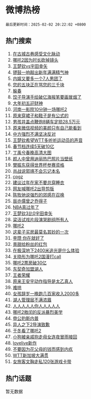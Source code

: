 # 微博热榜

`最后更新时间：2025-02-02 20:22:02 +0800`

## 热门搜索

1. [在古城古巷感受文化脉动](https://m.weibo.cn/search?containerid=100103type%3D1%26t%3D10%26q%3D%23%E5%9C%A8%E5%8F%A4%E5%9F%8E%E5%8F%A4%E5%B7%B7%E6%84%9F%E5%8F%97%E6%96%87%E5%8C%96%E8%84%89%E5%8A%A8%23&stream_entry_id=51&isnewpage=1&extparam=seat%3D1%26pos%3D0%26filter_type%3Drealtimehot%26stream_entry_id%3D51%26c_type%3D51%26q%3D%2523%25E5%259C%25A8%25E5%258F%25A4%25E5%259F%258E%25E5%258F%25A4%25E5%25B7%25B7%25E6%2584%259F%25E5%258F%2597%25E6%2596%2587%25E5%258C%2596%25E8%2584%2589%25E5%258A%25A8%2523%26dgr%3D0%26cate%3D10103%26display_time%3D1738498921%26pre_seqid%3D17384989210869114548926)
1. [哪吒2因为时长砍掉镜头](https://m.weibo.cn/search?containerid=100103type%3D1%26t%3D10%26q%3D%23%E5%93%AA%E5%90%922%E5%9B%A0%E4%B8%BA%E6%97%B6%E9%95%BF%E7%A0%8D%E6%8E%89%E9%95%9C%E5%A4%B4%23&stream_entry_id=31&isnewpage=1&extparam=seat%3D1%26pos%3D0%26stream_entry_id%3D31%26lcate%3D5001%26band_rank%3D1%26flag%3D2%26realpos%3D1%26c_type%3D31%26q%3D%2523%25E5%2593%25AA%25E5%2590%25922%25E5%259B%25A0%25E4%25B8%25BA%25E6%2597%25B6%25E9%2595%25BF%25E7%25A0%258D%25E6%258E%2589%25E9%2595%259C%25E5%25A4%25B4%2523%26dgr%3D0%26cate%3D5001%26filter_type%3Drealtimehot%26display_time%3D1738498921%26pre_seqid%3D17384989210869114548926)
1. [王楚钦vs宇田幸矢](https://m.weibo.cn/search?containerid=100103type%3D1%26t%3D10%26q%3D%23%E7%8E%8B%E6%A5%9A%E9%92%A6vs%E5%AE%87%E7%94%B0%E5%B9%B8%E7%9F%A2%23&stream_entry_id=31&isnewpage=1&extparam=seat%3D1%26pos%3D1%26stream_entry_id%3D31%26lcate%3D5001%26band_rank%3D2%26flag%3D1%26realpos%3D2%26c_type%3D31%26q%3D%2523%25E7%258E%258B%25E6%25A5%259A%25E9%2592%25A6vs%25E5%25AE%2587%25E7%2594%25B0%25E5%25B9%25B8%25E7%259F%25A2%2523%26dgr%3D0%26cate%3D5001%26filter_type%3Drealtimehot%26display_time%3D1738498921%26pre_seqid%3D17384989210869114548926)
1. [锣鼓一响敲出新年满满精气神](https://m.weibo.cn/search?containerid=100103type%3D1%26t%3D10%26q%3D%23%E9%94%A3%E9%BC%93%E4%B8%80%E5%93%8D%E6%95%B2%E5%87%BA%E6%96%B0%E5%B9%B4%E6%BB%A1%E6%BB%A1%E7%B2%BE%E6%B0%94%E7%A5%9E%23&stream_entry_id=31&isnewpage=1&extparam=seat%3D1%26pos%3D2%26stream_entry_id%3D31%26lcate%3D5001%26band_rank%3D3%26flag%3D0%26realpos%3D3%26c_type%3D31%26q%3D%2523%25E9%2594%25A3%25E9%25BC%2593%25E4%25B8%2580%25E5%2593%258D%25E6%2595%25B2%25E5%2587%25BA%25E6%2596%25B0%25E5%25B9%25B4%25E6%25BB%25A1%25E6%25BB%25A1%25E7%25B2%25BE%25E6%25B0%2594%25E7%25A5%259E%2523%26dgr%3D0%26cate%3D5001%26filter_type%3Drealtimehot%26display_time%3D1738498921%26pre_seqid%3D17384989210869114548926)
1. [内娱又要多一个7人男团了](https://m.weibo.cn/search?containerid=100103type%3D1%26t%3D10%26q%3D%E5%86%85%E5%A8%B1%E5%8F%88%E8%A6%81%E5%A4%9A%E4%B8%80%E4%B8%AA7%E4%BA%BA%E7%94%B7%E5%9B%A2%E4%BA%86&stream_entry_id=31&isnewpage=1&extparam=seat%3D1%26pos%3D3%26stream_entry_id%3D31%26lcate%3D5001%26band_rank%3D4%26flag%3D2%26realpos%3D4%26c_type%3D31%26q%3D%25E5%2586%2585%25E5%25A8%25B1%25E5%258F%2588%25E8%25A6%2581%25E5%25A4%259A%25E4%25B8%2580%25E4%25B8%25AA7%25E4%25BA%25BA%25E7%2594%25B7%25E5%259B%25A2%25E4%25BA%2586%26dgr%3D0%26cate%3D5001%26filter_type%3Drealtimehot%26display_time%3D1738498921%26pre_seqid%3D17384989210869114548926)
1. [您的五块正在骂您的三千块](https://m.weibo.cn/search?containerid=100103type%3D1%26t%3D10%26q%3D%23%E6%82%A8%E7%9A%84%E4%BA%94%E5%9D%97%E6%AD%A3%E5%9C%A8%E9%AA%82%E6%82%A8%E7%9A%84%E4%B8%89%E5%8D%83%E5%9D%97%23&stream_entry_id=31&isnewpage=1&extparam=seat%3D1%26pos%3D4%26stream_entry_id%3D31%26lcate%3D5001%26band_rank%3D5%26flag%3D2%26realpos%3D5%26c_type%3D31%26q%3D%2523%25E6%2582%25A8%25E7%259A%2584%25E4%25BA%2594%25E5%259D%2597%25E6%25AD%25A3%25E5%259C%25A8%25E9%25AA%2582%25E6%2582%25A8%25E7%259A%2584%25E4%25B8%2589%25E5%258D%2583%25E5%259D%2597%2523%26dgr%3D0%26cate%3D5001%26filter_type%3Drealtimehot%26display_time%3D1738498921%26pre_seqid%3D17384989210869114548926)
1. [躲春](https://m.weibo.cn/search?containerid=100103type%3D1%26t%3D10%26q%3D%E8%BA%B2%E6%98%A5&stream_entry_id=31&isnewpage=1&extparam=seat%3D1%26pos%3D5%26stream_entry_id%3D31%26lcate%3D5001%26band_rank%3D6%26flag%3D0%26realpos%3D6%26c_type%3D31%26q%3D%25E8%25BA%25B2%25E6%2598%25A5%26dgr%3D0%26cate%3D5001%26filter_type%3Drealtimehot%26display_time%3D1738498921%26pre_seqid%3D17384989210869114548926)
1. [饺子导演手绘破亿海报笔要画冒烟了](https://m.weibo.cn/search?containerid=100103type%3D1%26t%3D10%26q%3D%23%E9%A5%BA%E5%AD%90%E5%AF%BC%E6%BC%94%E6%89%8B%E7%BB%98%E7%A0%B4%E4%BA%BF%E6%B5%B7%E6%8A%A5%E7%AC%94%E8%A6%81%E7%94%BB%E5%86%92%E7%83%9F%E4%BA%86%23&stream_entry_id=31&isnewpage=1&extparam=seat%3D1%26pos%3D6%26stream_entry_id%3D31%26lcate%3D5001%26band_rank%3D7%26flag%3D0%26realpos%3D7%26c_type%3D31%26q%3D%2523%25E9%25A5%25BA%25E5%25AD%2590%25E5%25AF%25BC%25E6%25BC%2594%25E6%2589%258B%25E7%25BB%2598%25E7%25A0%25B4%25E4%25BA%25BF%25E6%25B5%25B7%25E6%258A%25A5%25E7%25AC%2594%25E8%25A6%2581%25E7%2594%25BB%25E5%2586%2592%25E7%2583%259F%25E4%25BA%2586%2523%26dgr%3D0%26cate%3D5001%26filter_type%3Drealtimehot%26display_time%3D1738498921%26pre_seqid%3D17384989210869114548926)
1. [大年初五迎财神](https://m.weibo.cn/search?containerid=100103type%3D1%26t%3D10%26q%3D%E5%A4%A7%E5%B9%B4%E5%88%9D%E4%BA%94%E8%BF%8E%E8%B4%A2%E7%A5%9E&stream_entry_id=31&isnewpage=1&extparam=seat%3D1%26pos%3D7%26stream_entry_id%3D31%26lcate%3D5001%26band_rank%3D8%26flag%3D16%26realpos%3D8%26c_type%3D31%26q%3D%25E5%25A4%25A7%25E5%25B9%25B4%25E5%2588%259D%25E4%25BA%2594%25E8%25BF%258E%25E8%25B4%25A2%25E7%25A5%259E%26dgr%3D0%26cate%3D5001%26filter_type%3Drealtimehot%26display_time%3D1738498921%26pre_seqid%3D17384989210869114548926)
1. [河南一影院10分钟一场哪吒2](https://m.weibo.cn/search?containerid=100103type%3D1%26t%3D10%26q%3D%23%E6%B2%B3%E5%8D%97%E4%B8%80%E5%BD%B1%E9%99%A210%E5%88%86%E9%92%9F%E4%B8%80%E5%9C%BA%E5%93%AA%E5%90%922%23&stream_entry_id=31&isnewpage=1&extparam=seat%3D1%26pos%3D8%26stream_entry_id%3D31%26lcate%3D5001%26band_rank%3D9%26flag%3D0%26realpos%3D9%26c_type%3D31%26q%3D%2523%25E6%25B2%25B3%25E5%258D%2597%25E4%25B8%2580%25E5%25BD%25B1%25E9%2599%25A210%25E5%2588%2586%25E9%2592%259F%25E4%25B8%2580%25E5%259C%25BA%25E5%2593%25AA%25E5%2590%25922%2523%26dgr%3D0%26cate%3D5001%26filter_type%3Drealtimehot%26display_time%3D1738498921%26pre_seqid%3D17384989210869114548926)
1. [原来穿裙子和鞋子是有公式的](https://m.weibo.cn/search?containerid=100103type%3D1%26t%3D10%26q%3D%23%E5%8E%9F%E6%9D%A5%E7%A9%BF%E8%A3%99%E5%AD%90%E5%92%8C%E9%9E%8B%E5%AD%90%E6%98%AF%E6%9C%89%E5%85%AC%E5%BC%8F%E7%9A%84%23&stream_entry_id=31&isnewpage=1&extparam=seat%3D1%26pos%3D9%26stream_entry_id%3D31%26lcate%3D5001%26band_rank%3D10%26flag%3D0%26realpos%3D10%26c_type%3D31%26q%3D%2523%25E5%258E%259F%25E6%259D%25A5%25E7%25A9%25BF%25E8%25A3%2599%25E5%25AD%2590%25E5%2592%258C%25E9%259E%258B%25E5%25AD%2590%25E6%2598%25AF%25E6%259C%2589%25E5%2585%25AC%25E5%25BC%258F%25E7%259A%2584%2523%26dgr%3D0%26cate%3D5001%26filter_type%3Drealtimehot%26display_time%3D1738498921%26pre_seqid%3D17384989210869114548926)
1. [男孩井盖点鞭炮8辆车定损28.5万元](https://m.weibo.cn/search?containerid=100103type%3D1%26t%3D10%26q%3D%23%E7%94%B7%E5%AD%A9%E4%BA%95%E7%9B%96%E7%82%B9%E9%9E%AD%E7%82%AE8%E8%BE%86%E8%BD%A6%E5%AE%9A%E6%8D%9F28.5%E4%B8%87%E5%85%83%23&stream_entry_id=31&isnewpage=1&extparam=seat%3D1%26pos%3D10%26stream_entry_id%3D31%26lcate%3D5001%26band_rank%3D11%26flag%3D1%26realpos%3D11%26c_type%3D31%26q%3D%2523%25E7%2594%25B7%25E5%25AD%25A9%25E4%25BA%2595%25E7%259B%2596%25E7%2582%25B9%25E9%259E%25AD%25E7%2582%25AE8%25E8%25BE%2586%25E8%25BD%25A6%25E5%25AE%259A%25E6%258D%259F28.5%25E4%25B8%2587%25E5%2585%2583%2523%26dgr%3D0%26cate%3D5001%26filter_type%3Drealtimehot%26display_time%3D1738498921%26pre_seqid%3D17384989210869114548926)
1. [原来微信视频的美颜只有自己能看到](https://m.weibo.cn/search?containerid=100103type%3D1%26t%3D10%26q%3D%23%E5%8E%9F%E6%9D%A5%E5%BE%AE%E4%BF%A1%E8%A7%86%E9%A2%91%E7%9A%84%E7%BE%8E%E9%A2%9C%E5%8F%AA%E6%9C%89%E8%87%AA%E5%B7%B1%E8%83%BD%E7%9C%8B%E5%88%B0%23&stream_entry_id=31&isnewpage=1&extparam=seat%3D1%26pos%3D11%26stream_entry_id%3D31%26lcate%3D5001%26band_rank%3D12%26flag%3D0%26realpos%3D12%26c_type%3D31%26q%3D%2523%25E5%258E%259F%25E6%259D%25A5%25E5%25BE%25AE%25E4%25BF%25A1%25E8%25A7%2586%25E9%25A2%2591%25E7%259A%2584%25E7%25BE%258E%25E9%25A2%259C%25E5%258F%25AA%25E6%259C%2589%25E8%2587%25AA%25E5%25B7%25B1%25E8%2583%25BD%25E7%259C%258B%25E5%2588%25B0%2523%26dgr%3D0%26cate%3D5001%26filter_type%3Drealtimehot%26display_time%3D1738498921%26pre_seqid%3D17384989210869114548926)
1. [中方强烈不满坚决反对](https://m.weibo.cn/search?containerid=100103type%3D1%26t%3D10%26q%3D%23%E4%B8%AD%E6%96%B9%E5%BC%BA%E7%83%88%E4%B8%8D%E6%BB%A1%E5%9D%9A%E5%86%B3%E5%8F%8D%E5%AF%B9%23&stream_entry_id=31&isnewpage=1&extparam=seat%3D1%26pos%3D12%26stream_entry_id%3D31%26lcate%3D5001%26band_rank%3D13%26flag%3D0%26realpos%3D13%26c_type%3D31%26q%3D%2523%25E4%25B8%25AD%25E6%2596%25B9%25E5%25BC%25BA%25E7%2583%2588%25E4%25B8%258D%25E6%25BB%25A1%25E5%259D%259A%25E5%2586%25B3%25E5%258F%258D%25E5%25AF%25B9%2523%26dgr%3D0%26cate%3D5001%26filter_type%3Drealtimehot%26display_time%3D1738498921%26pre_seqid%3D17384989210869114548926)
1. [王楚钦希望WTT多听听运动员的声音](https://m.weibo.cn/search?containerid=100103type%3D1%26t%3D10%26q%3D%23%E7%8E%8B%E6%A5%9A%E9%92%A6%E5%B8%8C%E6%9C%9BWTT%E5%A4%9A%E5%90%AC%E5%90%AC%E8%BF%90%E5%8A%A8%E5%91%98%E7%9A%84%E5%A3%B0%E9%9F%B3%23&stream_entry_id=31&isnewpage=1&extparam=seat%3D1%26pos%3D13%26stream_entry_id%3D31%26lcate%3D5001%26band_rank%3D14%26flag%3D1%26realpos%3D14%26c_type%3D31%26q%3D%2523%25E7%258E%258B%25E6%25A5%259A%25E9%2592%25A6%25E5%25B8%258C%25E6%259C%259BWTT%25E5%25A4%259A%25E5%2590%25AC%25E5%2590%25AC%25E8%25BF%2590%25E5%258A%25A8%25E5%2591%2598%25E7%259A%2584%25E5%25A3%25B0%25E9%259F%25B3%2523%26dgr%3D0%26cate%3D5001%26filter_type%3Drealtimehot%26display_time%3D1738498921%26pre_seqid%3D17384989210869114548926)
1. [春节档连续5天破10亿](https://m.weibo.cn/search?containerid=100103type%3D1%26t%3D10%26q%3D%23%E6%98%A5%E8%8A%82%E6%A1%A3%E8%BF%9E%E7%BB%AD5%E5%A4%A9%E7%A0%B410%E4%BA%BF%23&stream_entry_id=31&isnewpage=1&extparam=seat%3D1%26pos%3D14%26stream_entry_id%3D31%26lcate%3D5001%26band_rank%3D15%26flag%3D1%26realpos%3D15%26c_type%3D31%26q%3D%2523%25E6%2598%25A5%25E8%258A%2582%25E6%25A1%25A3%25E8%25BF%259E%25E7%25BB%25AD5%25E5%25A4%25A9%25E7%25A0%25B410%25E4%25BA%25BF%2523%26dgr%3D0%26cate%3D5001%26filter_type%3Drealtimehot%26display_time%3D1738498921%26pre_seqid%3D17384989210869114548926)
1. [丁禹兮春晚高清大图](https://m.weibo.cn/search?containerid=100103type%3D1%26t%3D10%26q%3D%23%E4%B8%81%E7%A6%B9%E5%85%AE%E6%98%A5%E6%99%9A%E9%AB%98%E6%B8%85%E5%A4%A7%E5%9B%BE%23&stream_entry_id=31&isnewpage=1&extparam=seat%3D1%26pos%3D15%26stream_entry_id%3D31%26lcate%3D5001%26band_rank%3D16%26flag%3D0%26realpos%3D16%26c_type%3D31%26q%3D%2523%25E4%25B8%2581%25E7%25A6%25B9%25E5%2585%25AE%25E6%2598%25A5%25E6%2599%259A%25E9%25AB%2598%25E6%25B8%2585%25E5%25A4%25A7%25E5%259B%25BE%2523%26dgr%3D0%26cate%3D5001%26filter_type%3Drealtimehot%26display_time%3D1738498921%26pre_seqid%3D17384989210869114548926)
1. [颜人中曾用迪丽热巴照片当壁纸](https://m.weibo.cn/search?containerid=100103type%3D1%26t%3D10%26q%3D%23%E9%A2%9C%E4%BA%BA%E4%B8%AD%E6%9B%BE%E7%94%A8%E8%BF%AA%E4%B8%BD%E7%83%AD%E5%B7%B4%E7%85%A7%E7%89%87%E5%BD%93%E5%A3%81%E7%BA%B8%23&stream_entry_id=31&isnewpage=1&extparam=seat%3D1%26pos%3D16%26stream_entry_id%3D31%26lcate%3D5001%26band_rank%3D17%26flag%3D1%26realpos%3D17%26c_type%3D31%26q%3D%2523%25E9%25A2%259C%25E4%25BA%25BA%25E4%25B8%25AD%25E6%259B%25BE%25E7%2594%25A8%25E8%25BF%25AA%25E4%25B8%25BD%25E7%2583%25AD%25E5%25B7%25B4%25E7%2585%25A7%25E7%2589%2587%25E5%25BD%2593%25E5%25A3%2581%25E7%25BA%25B8%2523%26dgr%3D0%26cate%3D5001%26filter_type%3Drealtimehot%26display_time%3D1738498921%26pre_seqid%3D17384989210869114548926)
1. [樊振东获得世界杯参赛资格](https://m.weibo.cn/search?containerid=100103type%3D1%26t%3D10%26q%3D%23%E6%A8%8A%E6%8C%AF%E4%B8%9C%E8%8E%B7%E5%BE%97%E4%B8%96%E7%95%8C%E6%9D%AF%E5%8F%82%E8%B5%9B%E8%B5%84%E6%A0%BC%23&stream_entry_id=31&isnewpage=1&extparam=seat%3D1%26pos%3D17%26stream_entry_id%3D31%26lcate%3D5001%26band_rank%3D18%26flag%3D0%26realpos%3D18%26c_type%3D31%26q%3D%2523%25E6%25A8%258A%25E6%258C%25AF%25E4%25B8%259C%25E8%258E%25B7%25E5%25BE%2597%25E4%25B8%2596%25E7%2595%258C%25E6%259D%25AF%25E5%258F%2582%25E8%25B5%259B%25E8%25B5%2584%25E6%25A0%25BC%2523%26dgr%3D0%26cate%3D5001%26filter_type%3Drealtimehot%26display_time%3D1738498921%26pre_seqid%3D17384989210869114548926)
1. [肖战说郭靖不会忘记本名](https://m.weibo.cn/search?containerid=100103type%3D1%26t%3D10%26q%3D%23%E8%82%96%E6%88%98%E8%AF%B4%E9%83%AD%E9%9D%96%E4%B8%8D%E4%BC%9A%E5%BF%98%E8%AE%B0%E6%9C%AC%E5%90%8D%23&stream_entry_id=31&isnewpage=1&extparam=seat%3D1%26pos%3D18%26stream_entry_id%3D31%26lcate%3D5001%26band_rank%3D19%26flag%3D1%26realpos%3D19%26c_type%3D31%26q%3D%2523%25E8%2582%2596%25E6%2588%2598%25E8%25AF%25B4%25E9%2583%25AD%25E9%259D%2596%25E4%25B8%258D%25E4%25BC%259A%25E5%25BF%2598%25E8%25AE%25B0%25E6%259C%25AC%25E5%2590%258D%2523%26dgr%3D0%26cate%3D5001%26filter_type%3Drealtimehot%26display_time%3D1738498921%26pre_seqid%3D17384989210869114548926)
1. [cpgz](https://m.weibo.cn/search?containerid=100103type%3D1%26t%3D10%26q%3Dcpgz&stream_entry_id=31&isnewpage=1&extparam=seat%3D1%26pos%3D19%26stream_entry_id%3D31%26lcate%3D5001%26band_rank%3D20%26flag%3D1%26realpos%3D20%26c_type%3D31%26q%3Dcpgz%26dgr%3D0%26cate%3D5001%26filter_type%3Drealtimehot%26display_time%3D1738498921%26pre_seqid%3D17384989210869114548926)
1. [建议过年在家不要总穿睡衣](https://m.weibo.cn/search?containerid=100103type%3D1%26t%3D10%26q%3D%23%E5%BB%BA%E8%AE%AE%E8%BF%87%E5%B9%B4%E5%9C%A8%E5%AE%B6%E4%B8%8D%E8%A6%81%E6%80%BB%E7%A9%BF%E7%9D%A1%E8%A1%A3%23&stream_entry_id=31&isnewpage=1&extparam=seat%3D1%26pos%3D20%26stream_entry_id%3D31%26lcate%3D5001%26band_rank%3D21%26flag%3D1%26realpos%3D21%26c_type%3D31%26q%3D%2523%25E5%25BB%25BA%25E8%25AE%25AE%25E8%25BF%2587%25E5%25B9%25B4%25E5%259C%25A8%25E5%25AE%25B6%25E4%25B8%258D%25E8%25A6%2581%25E6%2580%25BB%25E7%25A9%25BF%25E7%259D%25A1%25E8%25A1%25A3%2523%26dgr%3D0%26cate%3D5001%26filter_type%3Drealtimehot%26display_time%3D1738498921%26pre_seqid%3D17384989210869114548926)
1. [网友喊哪吒2出导剪版](https://m.weibo.cn/search?containerid=100103type%3D1%26t%3D10%26q%3D%23%E7%BD%91%E5%8F%8B%E5%96%8A%E5%93%AA%E5%90%922%E5%87%BA%E5%AF%BC%E5%89%AA%E7%89%88%23&stream_entry_id=31&isnewpage=1&extparam=seat%3D1%26pos%3D21%26stream_entry_id%3D31%26lcate%3D5001%26band_rank%3D22%26flag%3D1%26realpos%3D22%26c_type%3D31%26q%3D%2523%25E7%25BD%2591%25E5%258F%258B%25E5%2596%258A%25E5%2593%25AA%25E5%2590%25922%25E5%2587%25BA%25E5%25AF%25BC%25E5%2589%25AA%25E7%2589%2588%2523%26dgr%3D0%26cate%3D5001%26filter_type%3Drealtimehot%26display_time%3D1738498921%26pre_seqid%3D17384989210869114548926)
1. [陈牧驰说强烈的郊感在召唤](https://m.weibo.cn/search?containerid=100103type%3D1%26t%3D10%26q%3D%E9%99%88%E7%89%A7%E9%A9%B0%E8%AF%B4%E5%BC%BA%E7%83%88%E7%9A%84%E9%83%8A%E6%84%9F%E5%9C%A8%E5%8F%AC%E5%94%A4&stream_entry_id=31&isnewpage=1&extparam=seat%3D1%26pos%3D22%26stream_entry_id%3D31%26lcate%3D5001%26band_rank%3D23%26flag%3D0%26realpos%3D23%26c_type%3D31%26q%3D%25E9%2599%2588%25E7%2589%25A7%25E9%25A9%25B0%25E8%25AF%25B4%25E5%25BC%25BA%25E7%2583%2588%25E7%259A%2584%25E9%2583%258A%25E6%2584%259F%25E5%259C%25A8%25E5%258F%25AC%25E5%2594%25A4%26dgr%3D0%26cate%3D5001%26filter_type%3Drealtimehot%26display_time%3D1738498921%26pre_seqid%3D17384989210869114548926)
1. [辰亦儒曾之乔得子](https://m.weibo.cn/search?containerid=100103type%3D1%26t%3D10%26q%3D%23%E8%BE%B0%E4%BA%A6%E5%84%92%E6%9B%BE%E4%B9%8B%E4%B9%94%E5%BE%97%E5%AD%90%23&stream_entry_id=31&isnewpage=1&extparam=seat%3D1%26pos%3D23%26stream_entry_id%3D31%26lcate%3D5001%26band_rank%3D24%26flag%3D1%26realpos%3D24%26c_type%3D31%26q%3D%2523%25E8%25BE%25B0%25E4%25BA%25A6%25E5%2584%2592%25E6%259B%25BE%25E4%25B9%258B%25E4%25B9%2594%25E5%25BE%2597%25E5%25AD%2590%2523%26dgr%3D0%26cate%3D5001%26filter_type%3Drealtimehot%26display_time%3D1738498921%26pre_seqid%3D17384989210869114548926)
1. [NBA真过年了](https://m.weibo.cn/search?containerid=100103type%3D1%26t%3D10%26q%3D%23NBA%E7%9C%9F%E8%BF%87%E5%B9%B4%E4%BA%86%23&stream_entry_id=31&isnewpage=1&extparam=seat%3D1%26pos%3D24%26stream_entry_id%3D31%26lcate%3D5001%26band_rank%3D25%26flag%3D1%26realpos%3D25%26c_type%3D31%26q%3D%2523NBA%25E7%259C%259F%25E8%25BF%2587%25E5%25B9%25B4%25E4%25BA%2586%2523%26dgr%3D0%26cate%3D5001%26filter_type%3Drealtimehot%26display_time%3D1738498921%26pre_seqid%3D17384989210869114548926)
1. [王楚钦3比0宇田幸矢](https://m.weibo.cn/search?containerid=100103type%3D1%26t%3D10%26q%3D%23%E7%8E%8B%E6%A5%9A%E9%92%A63%E6%AF%940%E5%AE%87%E7%94%B0%E5%B9%B8%E7%9F%A2%23&stream_entry_id=31&isnewpage=1&extparam=seat%3D1%26pos%3D25%26stream_entry_id%3D31%26lcate%3D5001%26band_rank%3D26%26flag%3D1%26realpos%3D26%26c_type%3D31%26q%3D%2523%25E7%258E%258B%25E6%25A5%259A%25E9%2592%25A63%25E6%25AF%25940%25E5%25AE%2587%25E7%2594%25B0%25E5%25B9%25B8%25E7%259F%25A2%2523%26dgr%3D0%26cate%3D5001%26filter_type%3Drealtimehot%26display_time%3D1738498921%26pre_seqid%3D17384989210869114548926)
1. [梁洁试戏片段演哭剧组所有人](https://m.weibo.cn/search?containerid=100103type%3D1%26t%3D10%26q%3D%E6%A2%81%E6%B4%81%E8%AF%95%E6%88%8F%E7%89%87%E6%AE%B5%E6%BC%94%E5%93%AD%E5%89%A7%E7%BB%84%E6%89%80%E6%9C%89%E4%BA%BA&stream_entry_id=31&isnewpage=1&extparam=seat%3D1%26pos%3D26%26stream_entry_id%3D31%26lcate%3D5001%26band_rank%3D27%26flag%3D0%26realpos%3D27%26c_type%3D31%26q%3D%25E6%25A2%2581%25E6%25B4%2581%25E8%25AF%2595%25E6%2588%258F%25E7%2589%2587%25E6%25AE%25B5%25E6%25BC%2594%25E5%2593%25AD%25E5%2589%25A7%25E7%25BB%2584%25E6%2589%2580%25E6%259C%2589%25E4%25BA%25BA%26dgr%3D0%26cate%3D5001%26filter_type%3Drealtimehot%26display_time%3D1738498921%26pre_seqid%3D17384989210869114548926)
1. [哪吒2](https://m.weibo.cn/search?containerid=100103type%3D1%26t%3D10%26q%3D%E5%93%AA%E5%90%922&stream_entry_id=31&isnewpage=1&extparam=seat%3D1%26pos%3D27%26stream_entry_id%3D31%26lcate%3D5001%26band_rank%3D28%26flag%3D0%26realpos%3D28%26c_type%3D31%26q%3D%25E5%2593%25AA%25E5%2590%25922%26dgr%3D0%26cate%3D5001%26filter_type%3Drealtimehot%26display_time%3D1738498921%26pre_seqid%3D17384989210869114548926)
1. [这辈子买房最莫名其妙的一次](https://m.weibo.cn/search?containerid=100103type%3D1%26t%3D10%26q%3D%E8%BF%99%E8%BE%88%E5%AD%90%E4%B9%B0%E6%88%BF%E6%9C%80%E8%8E%AB%E5%90%8D%E5%85%B6%E5%A6%99%E7%9A%84%E4%B8%80%E6%AC%A1&stream_entry_id=31&isnewpage=1&extparam=seat%3D1%26pos%3D28%26stream_entry_id%3D31%26lcate%3D5001%26band_rank%3D29%26flag%3D1%26realpos%3D29%26c_type%3D31%26q%3D%25E8%25BF%2599%25E8%25BE%2588%25E5%25AD%2590%25E4%25B9%25B0%25E6%2588%25BF%25E6%259C%2580%25E8%258E%25AB%25E5%2590%258D%25E5%2585%25B6%25E5%25A6%2599%25E7%259A%2584%25E4%25B8%2580%25E6%25AC%25A1%26dgr%3D0%26cate%3D5001%26filter_type%3Drealtimehot%26display_time%3D1738498921%26pre_seqid%3D17384989210869114548926)
1. [李瓒 你在就好了](https://m.weibo.cn/search?containerid=100103type%3D1%26t%3D10%26q%3D%E6%9D%8E%E7%93%92+%E4%BD%A0%E5%9C%A8%E5%B0%B1%E5%A5%BD%E4%BA%86&stream_entry_id=31&isnewpage=1&extparam=seat%3D1%26pos%3D29%26stream_entry_id%3D31%26lcate%3D5001%26band_rank%3D30%26flag%3D1%26realpos%3D30%26c_type%3D31%26q%3D%25E6%259D%258E%25E7%2593%2592%2520%25E4%25BD%25A0%25E5%259C%25A8%25E5%25B0%25B1%25E5%25A5%25BD%25E4%25BA%2586%26dgr%3D0%26cate%3D5001%26filter_type%3Drealtimehot%26display_time%3D1738498921%26pre_seqid%3D17384989210869114548926)
1. [景甜给粉丝的红包](https://m.weibo.cn/search?containerid=100103type%3D1%26t%3D10%26q%3D%E6%99%AF%E7%94%9C%E7%BB%99%E7%B2%89%E4%B8%9D%E7%9A%84%E7%BA%A2%E5%8C%85&stream_entry_id=31&isnewpage=1&extparam=seat%3D1%26pos%3D30%26stream_entry_id%3D31%26lcate%3D5001%26band_rank%3D31%26flag%3D1%26realpos%3D31%26c_type%3D31%26q%3D%25E6%2599%25AF%25E7%2594%259C%25E7%25BB%2599%25E7%25B2%2589%25E4%25B8%259D%25E7%259A%2584%25E7%25BA%25A2%25E5%258C%2585%26dgr%3D0%26cate%3D5001%26filter_type%3Drealtimehot%26display_time%3D1738498921%26pre_seqid%3D17384989210869114548926)
1. [在极深地下2400米追光是什么体验](https://m.weibo.cn/search?containerid=100103type%3D1%26t%3D10%26q%3D%23%E5%9C%A8%E6%9E%81%E6%B7%B1%E5%9C%B0%E4%B8%8B2400%E7%B1%B3%E8%BF%BD%E5%85%89%E6%98%AF%E4%BB%80%E4%B9%88%E4%BD%93%E9%AA%8C%23&stream_entry_id=31&isnewpage=1&extparam=seat%3D1%26pos%3D31%26stream_entry_id%3D31%26lcate%3D5001%26band_rank%3D32%26flag%3D0%26realpos%3D32%26c_type%3D31%26q%3D%2523%25E5%259C%25A8%25E6%259E%2581%25E6%25B7%25B1%25E5%259C%25B0%25E4%25B8%258B2400%25E7%25B1%25B3%25E8%25BF%25BD%25E5%2585%2589%25E6%2598%25AF%25E4%25BB%2580%25E4%25B9%2588%25E4%25BD%2593%25E9%25AA%258C%2523%26dgr%3D0%26cate%3D5001%26filter_type%3Drealtimehot%26display_time%3D1738498921%26pre_seqid%3D17384989210869114548926)
1. [关晓彤为哪吒2国漫打call](https://m.weibo.cn/search?containerid=100103type%3D1%26t%3D10%26q%3D%E5%85%B3%E6%99%93%E5%BD%A4%E4%B8%BA%E5%93%AA%E5%90%922%E5%9B%BD%E6%BC%AB%E6%89%93call&stream_entry_id=31&isnewpage=1&extparam=seat%3D1%26pos%3D32%26stream_entry_id%3D31%26lcate%3D5001%26band_rank%3D33%26flag%3D0%26realpos%3D33%26c_type%3D31%26q%3D%25E5%2585%25B3%25E6%2599%2593%25E5%25BD%25A4%25E4%25B8%25BA%25E5%2593%25AA%25E5%2590%25922%25E5%259B%25BD%25E6%25BC%25AB%25E6%2589%2593call%26dgr%3D0%26cate%3D5001%26filter_type%3Drealtimehot%26display_time%3D1738498921%26pre_seqid%3D17384989210869114548926)
1. [哪吒2票房破30亿](https://m.weibo.cn/search?containerid=100103type%3D1%26t%3D10%26q%3D%23%E5%93%AA%E5%90%922%E7%A5%A8%E6%88%BF%E7%A0%B430%E4%BA%BF%23&stream_entry_id=31&isnewpage=1&extparam=seat%3D1%26pos%3D33%26stream_entry_id%3D31%26lcate%3D5001%26band_rank%3D34%26flag%3D0%26realpos%3D34%26c_type%3D31%26q%3D%2523%25E5%2593%25AA%25E5%2590%25922%25E7%25A5%25A8%25E6%2588%25BF%25E7%25A0%25B430%25E4%25BA%25BF%2523%26dgr%3D0%26cate%3D5001%26filter_type%3Drealtimehot%26display_time%3D1738498921%26pre_seqid%3D17384989210869114548926)
1. [东契奇加盟湖人](https://m.weibo.cn/search?containerid=100103type%3D1%26t%3D10%26q%3D%23%E4%B8%9C%E5%A5%91%E5%A5%87%E5%8A%A0%E7%9B%9F%E6%B9%96%E4%BA%BA%23&stream_entry_id=31&isnewpage=1&extparam=seat%3D1%26pos%3D34%26stream_entry_id%3D31%26lcate%3D5001%26band_rank%3D35%26flag%3D0%26realpos%3D35%26c_type%3D31%26q%3D%2523%25E4%25B8%259C%25E5%25A5%2591%25E5%25A5%2587%25E5%258A%25A0%25E7%259B%259F%25E6%25B9%2596%25E4%25BA%25BA%2523%26dgr%3D0%26cate%3D5001%26filter_type%3Drealtimehot%26display_time%3D1738498921%26pre_seqid%3D17384989210869114548926)
1. [王者荣耀](https://m.weibo.cn/search?containerid=100103type%3D1%26t%3D10%26q%3D%23%E7%8E%8B%E8%80%85%E8%8D%A3%E8%80%80%23&stream_entry_id=31&isnewpage=1&extparam=seat%3D1%26pos%3D35%26stream_entry_id%3D31%26lcate%3D5001%26band_rank%3D36%26flag%3D1%26realpos%3D36%26c_type%3D31%26q%3D%2523%25E7%258E%258B%25E8%2580%2585%25E8%258D%25A3%25E8%2580%2580%2523%26dgr%3D0%26cate%3D5001%26filter_type%3Drealtimehot%26display_time%3D1738498921%26pre_seqid%3D17384989210869114548926)
1. [原来王安宇动作指导是太乙真人](https://m.weibo.cn/search?containerid=100103type%3D1%26t%3D10%26q%3D%E5%8E%9F%E6%9D%A5%E7%8E%8B%E5%AE%89%E5%AE%87%E5%8A%A8%E4%BD%9C%E6%8C%87%E5%AF%BC%E6%98%AF%E5%A4%AA%E4%B9%99%E7%9C%9F%E4%BA%BA&stream_entry_id=31&isnewpage=1&extparam=seat%3D1%26pos%3D36%26stream_entry_id%3D31%26lcate%3D5001%26band_rank%3D37%26flag%3D0%26realpos%3D37%26c_type%3D31%26q%3D%25E5%258E%259F%25E6%259D%25A5%25E7%258E%258B%25E5%25AE%2589%25E5%25AE%2587%25E5%258A%25A8%25E4%25BD%259C%25E6%258C%2587%25E5%25AF%25BC%25E6%2598%25AF%25E5%25A4%25AA%25E4%25B9%2599%25E7%259C%259F%25E4%25BA%25BA%26dgr%3D0%26cate%3D5001%26filter_type%3Drealtimehot%26display_time%3D1738498921%26pre_seqid%3D17384989210869114548926)
1. [难哄](https://m.weibo.cn/search?containerid=100103type%3D1%26t%3D10%26q%3D%E9%9A%BE%E5%93%84&stream_entry_id=31&isnewpage=1&extparam=seat%3D1%26pos%3D37%26stream_entry_id%3D31%26lcate%3D5001%26band_rank%3D38%26flag%3D0%26realpos%3D38%26c_type%3D31%26q%3D%25E9%259A%25BE%25E5%2593%2584%26dgr%3D0%26cate%3D5001%26filter_type%3Drealtimehot%26display_time%3D1738498921%26pre_seqid%3D17384989210869114548926)
1. [女孩辞岁一晚跑几百家收入2000多](https://m.weibo.cn/search?containerid=100103type%3D1%26t%3D10%26q%3D%23%E5%A5%B3%E5%AD%A9%E8%BE%9E%E5%B2%81%E4%B8%80%E6%99%9A%E8%B7%91%E5%87%A0%E7%99%BE%E5%AE%B6%E6%94%B6%E5%85%A52000%E5%A4%9A%23&stream_entry_id=31&isnewpage=1&extparam=seat%3D1%26pos%3D38%26stream_entry_id%3D31%26lcate%3D5001%26band_rank%3D39%26flag%3D0%26realpos%3D39%26c_type%3D31%26q%3D%2523%25E5%25A5%25B3%25E5%25AD%25A9%25E8%25BE%259E%25E5%25B2%2581%25E4%25B8%2580%25E6%2599%259A%25E8%25B7%2591%25E5%2587%25A0%25E7%2599%25BE%25E5%25AE%25B6%25E6%2594%25B6%25E5%2585%25A52000%25E5%25A4%259A%2523%26dgr%3D0%26cate%3D5001%26filter_type%3Drealtimehot%26display_time%3D1738498921%26pre_seqid%3D17384989210869114548926)
1. [湖人管理层不满浓眉](https://m.weibo.cn/search?containerid=100103type%3D1%26t%3D10%26q%3D%23%E6%B9%96%E4%BA%BA%E7%AE%A1%E7%90%86%E5%B1%82%E4%B8%8D%E6%BB%A1%E6%B5%93%E7%9C%89%23&stream_entry_id=31&isnewpage=1&extparam=seat%3D1%26pos%3D39%26stream_entry_id%3D31%26lcate%3D5001%26band_rank%3D40%26flag%3D1%26realpos%3D40%26c_type%3D31%26q%3D%2523%25E6%25B9%2596%25E4%25BA%25BA%25E7%25AE%25A1%25E7%2590%2586%25E5%25B1%2582%25E4%25B8%258D%25E6%25BB%25A1%25E6%25B5%2593%25E7%259C%2589%2523%26dgr%3D0%26cate%3D5001%26filter_type%3Drealtimehot%26display_time%3D1738498921%26pre_seqid%3D17384989210869114548926)
1. [人人人人人你人人人人人](https://m.weibo.cn/search?containerid=100103type%3D1%26t%3D10%26q%3D%23%E4%BA%BA%E4%BA%BA%E4%BA%BA%E4%BA%BA%E4%BA%BA%E4%BD%A0%E4%BA%BA%E4%BA%BA%E4%BA%BA%E4%BA%BA%E4%BA%BA%23&stream_entry_id=31&isnewpage=1&extparam=seat%3D1%26pos%3D40%26stream_entry_id%3D31%26lcate%3D5001%26band_rank%3D41%26flag%3D0%26realpos%3D41%26c_type%3D31%26q%3D%2523%25E4%25BA%25BA%25E4%25BA%25BA%25E4%25BA%25BA%25E4%25BA%25BA%25E4%25BA%25BA%25E4%25BD%25A0%25E4%25BA%25BA%25E4%25BA%25BA%25E4%25BA%25BA%25E4%25BA%25BA%25E4%25BA%25BA%2523%26dgr%3D0%26cate%3D5001%26filter_type%3Drealtimehot%26display_time%3D1738498921%26pre_seqid%3D17384989210869114548926)
1. [哪吒2敖闰的反派暴烈美学](https://m.weibo.cn/search?containerid=100103type%3D1%26t%3D10%26q%3D%E5%93%AA%E5%90%922%E6%95%96%E9%97%B0%E7%9A%84%E5%8F%8D%E6%B4%BE%E6%9A%B4%E7%83%88%E7%BE%8E%E5%AD%A6&stream_entry_id=31&isnewpage=1&extparam=seat%3D1%26pos%3D41%26stream_entry_id%3D31%26lcate%3D5001%26band_rank%3D42%26flag%3D0%26realpos%3D42%26c_type%3D31%26q%3D%25E5%2593%25AA%25E5%2590%25922%25E6%2595%2596%25E9%2597%25B0%25E7%259A%2584%25E5%258F%258D%25E6%25B4%25BE%25E6%259A%25B4%25E7%2583%2588%25E7%25BE%258E%25E5%25AD%25A6%26dgr%3D0%26cate%3D5001%26filter_type%3Drealtimehot%26display_time%3D1738498921%26pre_seqid%3D17384989210869114548926)
1. [申公豹斯内普](https://m.weibo.cn/search?containerid=100103type%3D1%26t%3D10%26q%3D%E7%94%B3%E5%85%AC%E8%B1%B9%E6%96%AF%E5%86%85%E6%99%AE&stream_entry_id=31&isnewpage=1&extparam=seat%3D1%26pos%3D42%26stream_entry_id%3D31%26lcate%3D5001%26band_rank%3D43%26flag%3D0%26realpos%3D43%26c_type%3D31%26q%3D%25E7%2594%25B3%25E5%2585%25AC%25E8%25B1%25B9%25E6%2596%25AF%25E5%2586%2585%25E6%2599%25AE%26dgr%3D0%26cate%3D5001%26filter_type%3Drealtimehot%26display_time%3D1738498921%26pre_seqid%3D17384989210869114548926)
1. [异人之下2导演致歉](https://m.weibo.cn/search?containerid=100103type%3D1%26t%3D10%26q%3D%23%E5%BC%82%E4%BA%BA%E4%B9%8B%E4%B8%8B2%E5%AF%BC%E6%BC%94%E8%87%B4%E6%AD%89%23&stream_entry_id=31&isnewpage=1&extparam=seat%3D1%26pos%3D43%26stream_entry_id%3D31%26lcate%3D5001%26band_rank%3D44%26flag%3D0%26realpos%3D44%26c_type%3D31%26q%3D%2523%25E5%25BC%2582%25E4%25BA%25BA%25E4%25B9%258B%25E4%25B8%258B2%25E5%25AF%25BC%25E6%25BC%2594%25E8%2587%25B4%25E6%25AD%2589%2523%26dgr%3D0%26cate%3D5001%26filter_type%3Drealtimehot%26display_time%3D1738498921%26pre_seqid%3D17384989210869114548926)
1. [于冬看了哪吒2](https://m.weibo.cn/search?containerid=100103type%3D1%26t%3D10%26q%3D%23%E4%BA%8E%E5%86%AC%E7%9C%8B%E4%BA%86%E5%93%AA%E5%90%922%23&stream_entry_id=31&isnewpage=1&extparam=seat%3D1%26pos%3D44%26stream_entry_id%3D31%26lcate%3D5001%26band_rank%3D45%26flag%3D1%26realpos%3D45%26c_type%3D31%26q%3D%2523%25E4%25BA%258E%25E5%2586%25AC%25E7%259C%258B%25E4%25BA%2586%25E5%2593%25AA%25E5%2590%25922%2523%26dgr%3D0%26cate%3D5001%26filter_type%3Drealtimehot%26display_time%3D1738498921%26pre_seqid%3D17384989210869114548926)
1. [小狗被亲戚抱走母女连夜冒雨接回](https://m.weibo.cn/search?containerid=100103type%3D1%26t%3D10%26q%3D%23%E5%B0%8F%E7%8B%97%E8%A2%AB%E4%BA%B2%E6%88%9A%E6%8A%B1%E8%B5%B0%E6%AF%8D%E5%A5%B3%E8%BF%9E%E5%A4%9C%E5%86%92%E9%9B%A8%E6%8E%A5%E5%9B%9E%23&stream_entry_id=31&isnewpage=1&extparam=seat%3D1%26pos%3D45%26stream_entry_id%3D31%26lcate%3D5001%26band_rank%3D46%26flag%3D0%26realpos%3D46%26c_type%3D31%26q%3D%2523%25E5%25B0%258F%25E7%258B%2597%25E8%25A2%25AB%25E4%25BA%25B2%25E6%2588%259A%25E6%258A%25B1%25E8%25B5%25B0%25E6%25AF%258D%25E5%25A5%25B3%25E8%25BF%259E%25E5%25A4%259C%25E5%2586%2592%25E9%259B%25A8%25E6%258E%25A5%25E5%259B%259E%2523%26dgr%3D0%26cate%3D5001%26filter_type%3Drealtimehot%26display_time%3D1738498921%26pre_seqid%3D17384989210869114548926)
1. [lovelive新作](https://m.weibo.cn/search?containerid=100103type%3D1%26t%3D10%26q%3Dlovelive%E6%96%B0%E4%BD%9C&stream_entry_id=31&isnewpage=1&extparam=seat%3D1%26pos%3D46%26stream_entry_id%3D31%26lcate%3D5001%26band_rank%3D47%26flag%3D1%26realpos%3D47%26c_type%3D31%26q%3Dlovelive%25E6%2596%25B0%25E4%25BD%259C%26dgr%3D0%26cate%3D5001%26filter_type%3Drealtimehot%26display_time%3D1738498921%26pre_seqid%3D17384989210869114548926)
1. [不要因为花父母的钱而感到内疚](https://m.weibo.cn/search?containerid=100103type%3D1%26t%3D10%26q%3D%E4%B8%8D%E8%A6%81%E5%9B%A0%E4%B8%BA%E8%8A%B1%E7%88%B6%E6%AF%8D%E7%9A%84%E9%92%B1%E8%80%8C%E6%84%9F%E5%88%B0%E5%86%85%E7%96%9A&stream_entry_id=31&isnewpage=1&extparam=seat%3D1%26pos%3D47%26stream_entry_id%3D31%26lcate%3D5001%26band_rank%3D48%26flag%3D0%26realpos%3D48%26c_type%3D31%26q%3D%25E4%25B8%258D%25E8%25A6%2581%25E5%259B%25A0%25E4%25B8%25BA%25E8%258A%25B1%25E7%2588%25B6%25E6%25AF%258D%25E7%259A%2584%25E9%2592%25B1%25E8%2580%258C%25E6%2584%259F%25E5%2588%25B0%25E5%2586%2585%25E7%2596%259A%26dgr%3D0%26cate%3D5001%26filter_type%3Drealtimehot%26display_time%3D1738498921%26pre_seqid%3D17384989210869114548926)
1. [WTT新加坡大满贯](https://m.weibo.cn/search?containerid=100103type%3D1%26t%3D10%26q%3DWTT%E6%96%B0%E5%8A%A0%E5%9D%A1%E5%A4%A7%E6%BB%A1%E8%B4%AF&stream_entry_id=31&isnewpage=1&extparam=seat%3D1%26pos%3D48%26stream_entry_id%3D31%26lcate%3D5001%26band_rank%3D49%26flag%3D1%26realpos%3D49%26c_type%3D31%26q%3DWTT%25E6%2596%25B0%25E5%258A%25A0%25E5%259D%25A1%25E5%25A4%25A7%25E6%25BB%25A1%25E8%25B4%25AF%26dgr%3D0%26cate%3D5001%26filter_type%3Drealtimehot%26display_time%3D1738498921%26pre_seqid%3D17384989210869114548926)
1. [女旅客文胸走私120张游戏卡带](https://m.weibo.cn/search?containerid=100103type%3D1%26t%3D10%26q%3D%E5%A5%B3%E6%97%85%E5%AE%A2%E6%96%87%E8%83%B8%E8%B5%B0%E7%A7%81120%E5%BC%A0%E6%B8%B8%E6%88%8F%E5%8D%A1%E5%B8%A6&stream_entry_id=31&isnewpage=1&extparam=seat%3D1%26pos%3D49%26stream_entry_id%3D31%26lcate%3D5001%26band_rank%3D50%26flag%3D0%26realpos%3D50%26c_type%3D31%26q%3D%25E5%25A5%25B3%25E6%2597%2585%25E5%25AE%25A2%25E6%2596%2587%25E8%2583%25B8%25E8%25B5%25B0%25E7%25A7%2581120%25E5%25BC%25A0%25E6%25B8%25B8%25E6%2588%258F%25E5%258D%25A1%25E5%25B8%25A6%26dgr%3D0%26cate%3D5001%26filter_type%3Drealtimehot%26display_time%3D1738498921%26pre_seqid%3D17384989210869114548926)

## 热门话题

暂无数据
